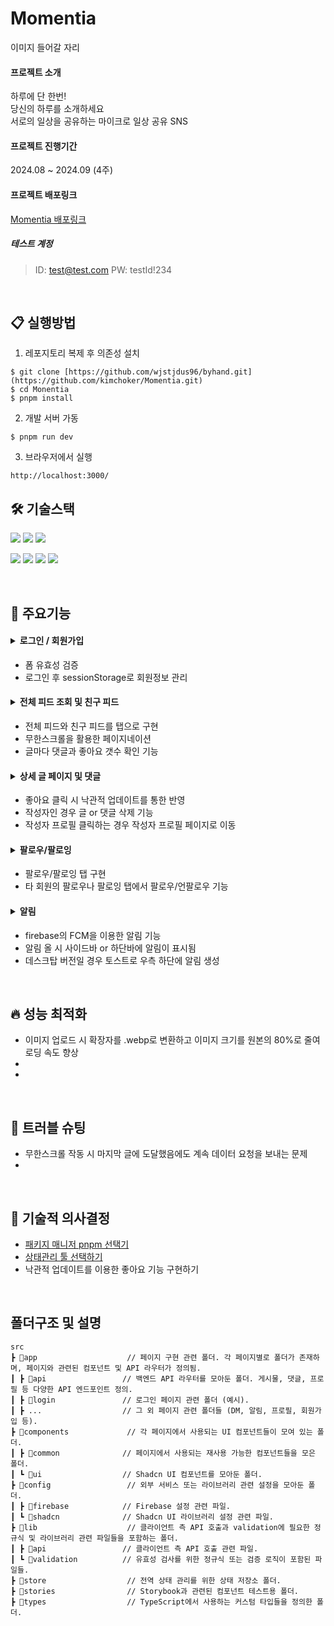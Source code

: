 # Momentia
이미지 들어갈 자리

#### 프로젝트 소개

하루에 단 한번! <br/>
당신의 하루를 소개하세요 <br/>
서로의 일상을 공유하는 마이크로 일상 공유 SNS

#### 프로젝트 진행기간

2024.08 ~ 2024.09 (4주)

#### 프로젝트 배포링크
[Momentia 배포링크](https://monentia.vercel.app/)


##### 테스트 계정 
> ID: test@test.com
> PW: testId!234

<br/>

## 📋 실행방법
1. 레포지토리 복제 후 의존성 설치
```
$ git clone [https://github.com/wjstjdus96/byhand.git](https://github.com/kimchoker/Momentia.git)
$ cd Monentia
$ pnpm install
```
2. 개발 서버 가동
```
$ pnpm run dev
```
3. 브라우저에서 실행
```
http://localhost:3000/
```



## 🛠 기술스택

<img src="https://img.shields.io/badge/TypeScript-3178C6?style=for-the-badge&logo=TypeScript&logoColor=white"> <img src="https://img.shields.io/badge/React-61DAFB?style=for-the-badge&logo=React&logoColor=white"> <img src="https://img.shields.io/badge/Tailwindcss-06B6D4?style=for-the-badge&logo=tailwindcss&logoColor=white">

<img src="https://img.shields.io/badge/Zustand-1E4CC9?style=for-the-badge&logo=React&logoColor=white"> <img src="https://img.shields.io/badge/React Query-FF4154?style=for-the-badge&logo=reactquery&logoColor=white"> 
<img src="https://img.shields.io/badge/Firebase-FFCA28?style=for-the-badge&logo=firebase&logoColor=white">
<img src="https://img.shields.io/badge/Vercel-000000?style=for-the-badge&logo=netlify&logoColor=white">

<br/>


## 📌 주요기능

#### <details><summary>로그인 / 회원가입</summary> <br/> <p>로그인</p> <img src="" width="600" /> <br/> <br/> <p>회원가입</p> <img src="" width="600" /> <br/></details>
- 폼 유효성 검증
- 로그인 후 sessionStorage로 회원정보 관리

#### <details><summary>전체 피드 조회 및 친구 피드</summary> <br/> <p>친구 피드 조회 기능</p> <img src="" width="600" /> <br/> <br/> <p>피드 - 무한스크롤</p> <img src="" width="600" /> <br/></details>
- 전체 피드와 친구 피드를 탭으로 구현
- 무한스크롤을 활용한 페이지네이션
- 글마다 댓글과 좋아요 갯수 확인 기능

#### <details><summary>상세 글 페이지 및 댓글</summary><br/> <p>상세 글 페이지</p> <img src="" width="600" /></details>
- 좋아요 클릭 시 낙관적 업데이트를 통한 반영
- 작성자인 경우 글 or 댓글 삭제 기능
- 작성자 프로필 클릭하는 경우 작성자 프로필 페이지로 이동

#### <details><summary>팔로우/팔로잉</summary><br/> <p>팔로우 및 팔로잉 탭탭</p> <img src="" width="600" /> <br/> <br/> <p>팔로우 창에서 바로 회원 프로필로 가는 기능</p> <img src="" width="600" /></details>
- 팔로우/팔로잉 탭 구현
- 타 회원의 팔로우나 팔로잉 탭에서 팔로우/언팔로우 기능

#### <details><summary>알림</summary> <br/> <p>알림 페이지</p> <img src="" width="600" />  <br/> <br/> <p>알림 클릭 시 알림 온 글로 이동</p> <img src="" width="600" /></details>
- firebase의 FCM을 이용한 알림 기능
- 알림 올 시 사이드바 or 하단바에 알림이 표시됨
- 데스크탑 버전일 경우 토스트로 우측 하단에 알림 생성
  



<br/>

## 🔥 성능 최적화
- 이미지 업로드 시 확장자를 .webp로 변환하고 이미지 크기를 원본의 80%로 줄여 로딩 속도 향상
-
-
<br/>  

## 🔫 트러블 슈팅
- 무한스크롤 작동 시 마지막 글에 도달했음에도 계속 데이터 요청을 보내는 문제
- 

<br/>  

## 💭 기술적 의사결정
- [패키지 매니저 pnpm 선택기](https://velog.io/@kimchoker/npm%EC%97%90%EC%84%9C-pnpm%EC%9C%BC%EB%A1%9C-%EC%98%AE%EA%B2%A8%EB%B3%B4%EC%9E%90)
- [상태관리 툴 선택하기](https://velog.io/@kimchoker/%EC%83%81%ED%83%9C%EA%B4%80%EB%A6%AC-%ED%88%B4-%EB%B9%84%EA%B5%90%ED%95%B4%EB%B3%B4%EA%B8%B0)
- 낙관적 업데이트를 이용한 좋아요 기능 구현하기

<br/>


## 폴더구조 및 설명

```
src
┣ 📂app                    // 페이지 구현 관련 폴더. 각 페이지별로 폴더가 존재하며, 페이지와 관련된 컴포넌트 및 API 라우터가 정의됨.
┃ ┣ 📂api                 // 백엔드 API 라우터를 모아둔 폴더. 게시물, 댓글, 프로필 등 다양한 API 엔드포인트 정의.
┃ ┣ 📂login               // 로그인 페이지 관련 폴더 (예시).
┃ ┣ ...                  // 그 외 페이지 관련 폴더들 (DM, 알림, 프로필, 회원가입 등).
┣ 📂components             // 각 페이지에서 사용되는 UI 컴포넌트들이 모여 있는 폴더.
┃ ┣ 📂common              // 페이지에서 사용되는 재사용 가능한 컴포넌트들을 모은 폴더.
┃ ┗ 📂ui                  // Shadcn UI 컴포넌트를 모아둔 폴더.
┣ 📂config                 // 외부 서비스 또는 라이브러리 관련 설정을 모아둔 폴더.
┃ ┣ 📂firebase            // Firebase 설정 관련 파일.
┃ ┗ 📂shadcn              // Shadcn UI 라이브러리 설정 관련 파일.
┣ 📂lib                    // 클라이언트 측 API 호출과 validation에 필요한 정규식 및 라이브러리 관련 파일들을 포함하는 폴더.
┃ ┣ 📂api                 // 클라이언트 측 API 호출 관련 파일.
┃ ┗ 📂validation          // 유효성 검사를 위한 정규식 또는 검증 로직이 포함된 파일들.
┣ 📂store                  // 전역 상태 관리를 위한 상태 저장소 폴더.
┣ 📂stories                // Storybook과 관련된 컴포넌트 테스트용 폴더.
┣ 📂types                  // TypeScript에서 사용하는 커스텀 타입들을 정의한 폴더.
```

